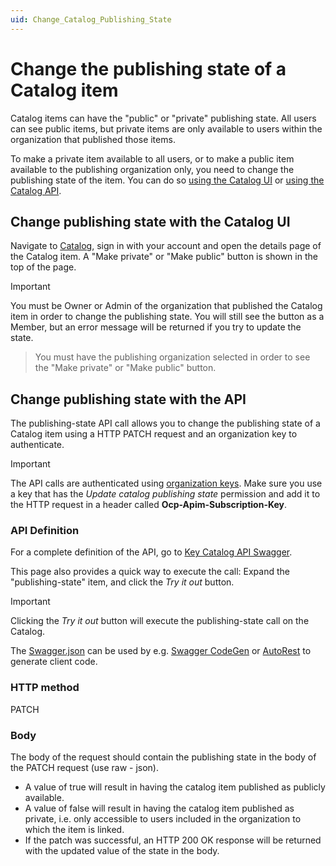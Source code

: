 ```yaml
---
uid: Change_Catalog_Publishing_State
---
```


# Change the publishing state of a Catalog item

Catalog items can have the "public" or "private" publishing state. All users can see public items, but private items are only available to users within the organization that published those items.

To make a private item available to all users, or to make a public item available to the publishing organization only, you need to change the publishing state of the item. You can do so [using the Catalog UI](#change-publishing-state-with-the-catalog-ui) or [using the Catalog API](#change-publishing-state-with-the-api).

## Change publishing state with the Catalog UI

Navigate to [Catalog](https://catalog.dataminer.services/), sign in with your account and open the details page of the Catalog item.
A "Make private" or "Make public" button is shown in the top of the page.

> [!IMPORTANT]
> You must be Owner or Admin of the organization that published the Catalog item in order to change the publishing state. You will still see the button as a Member, but an error message will be returned if you try to update the state.

> You must have the publishing organization selected in order to see the "Make private" or "Make public" button.

## Change publishing state with the API

The publishing-state API call allows you to change the publishing state of a Catalog item using a HTTP PATCH request and an organization key to authenticate.

> [!IMPORTANT]
> The API calls are authenticated using [organization keys](xref:Managing_DCP_keys#organization-keys). Make sure you use a key that has the *Update catalog publishing state* permission and add it to the HTTP request in a header called **Ocp-Apim-Subscription-Key**.

### API Definition

For a complete definition of the API, go to [Key Catalog API Swagger](https://catalogapi-prod.cca-prod.aks.westeurope.dataminer.services/swagger/index.html?urls.primaryName=Key+Catalog+API+v2.0).

This page also provides a quick way to execute the call: Expand the "publishing-state" item, and click the *Try it out* button.

> [!IMPORTANT]
> Clicking the *Try it out* button will execute the publishing-state call on the Catalog.

The [Swagger.json](https://catalogapi-prod.cca-prod.aks.westeurope.dataminer.services/swagger/key-catalog_2.0/swagger.json) can be used by e.g. [Swagger CodeGen](https://swagger.io/docs/open-source-tools/swagger-codegen/) or [AutoRest](https://azure.github.io/autorest/generate/) to generate client code.

### HTTP method

PATCH

### Body

The body of the request should contain the publishing state in the body of the PATCH request (use raw - json).
- A value of true will result in having the catalog item published as publicly available.
- A value of false will result in having the catalog item published as private, i.e. only accessible to users included in the organization to which the item is linked.
- If the patch was successful, an HTTP 200 OK response will be returned with the updated value of the state in the body.